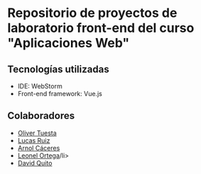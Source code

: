 ﻿<h1>Repositorio de proyectos de laboratorio front-end del curso "Aplicaciones Web"</h1>

<h2>Tecnologías utilizadas</h2>
<ul>
	<li>IDE: WebStorm</li>
	<li>Front-end framework: Vue.js</li>
</ul>

<h2>Colaboradores</h3>
<ul>
	<li><a href="https://github.com/oliverTuesta/">Oliver Tuesta</a></li>
	<li><a href="https://github.com/u202110085/">Lucas Ruiz</a></li>
	<li><a href="https://github.com/arnolcb">Arnol Cáceres</a></li>
    <li><a href="https://github.com/leonel1301">Leonel Ortega</a>/li>
	<li><a href="https://github.com/Paronimus386">David Quito</a></li>
</ul>
